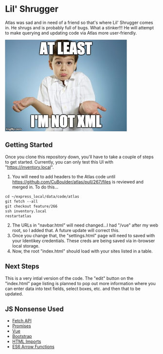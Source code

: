 # Lil' Shrugger

Atlas was sad and in need of a friend so that's where Lil' Shrugger comes in. He shrugs and is probably full of bugs. What a stinker!!! He will attempt to make querying and updating code via Atlas more user-friendly. 


![Lil' Shrugger Logo](/src/images/lil_shrugger.jpg?raw=true "Lil' Shrugger")

## Getting Started

Once you clone this repository down, you'll have to take a couple of steps to get started. Currently, you can only test this UI with "https://inventory.local".

1. You will need to add headers to the Atlas code until https://github.com/CuBoulder/atlas/pull/267/files is reviewed and merged in.  To do this...
```
cd ~/express_local/data/code/atlas
git fetch --all
git checkout feature/266
ssh inventory.local
restartatlas
```
2. The URLs in "navbar.html" will need changed...I had "/vue" after my web root, so I added that. A future update will correct this. 
2. Once you change that, the "settings.html" page will need to saved with your Identikey credentials. These creds are being saved via in-browser local storage. 
3. Now, the root "index.html" should load with your sites listed in a table. 

## Next Steps

This is a very intial version of the code. The "edit" button on the "index.html" page listing is planned to pop out more information where you can enter data into text fields, select boxes, etc. and then that to be updated. 

## JS Nonsense Used

- [Fetch API](https://developer.mozilla.org/en-US/docs/Web/API/Fetch_API)
- [Promises](https://developer.mozilla.org/en-US/docs/Web/JavaScript/Reference/Global_Objects/Promise)
- [Vue](https://vuejs.org/)
- [Bootstrap](http://getbootstrap.com/css/)
- [HTML Imports](https://www.html5rocks.com/en/tutorials/webcomponents/imports/)
- [ES6 Arrow Functions](https://developer.mozilla.org/en-US/docs/Web/JavaScript/Reference/Functions/Arrow_functions)


